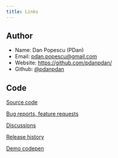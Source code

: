 ```yaml
---
title: Links
---
```


## Author

* Name: Dan Popescu (PDan)
* Email: <pdan.popescu@gmail.com>
* Website: https://github.com/pdanpdan/
* Github: [@pdanpdan](https://github.com/pdanpdan)

## Code

[Source code](https://github.com/pdanpdan/vue-keyboard-trap)

[Bug reports, feature requests](https://github.com/pdanpdan/vue-keyboard-trap/issues)

[Discussions](https://github.com/pdanpdan/vue-keyboard-trap/discussions)

[Release history](https://github.com/pdanpdan/vue-keyboard-trap/releases)

[Demo codepen](https://codepen.io/pdanpdan/pen/MWrzLdM)
